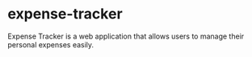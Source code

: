 # expense-tracker
Expense Tracker is a web application that allows users to manage their personal expenses easily.
